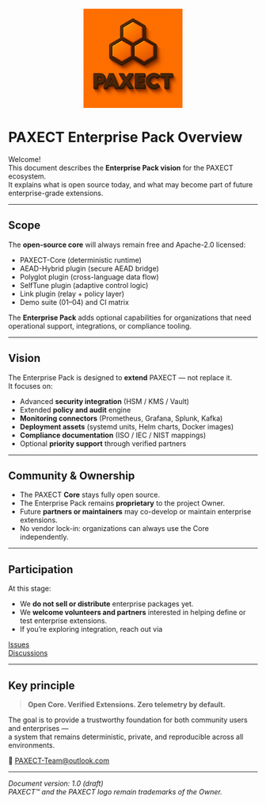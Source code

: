 <p align="center">
  <img src="ChatGPT%20Image%202%20okt%202025%2C%2022_33_51.png" alt="PAXECT logo" width="200"/>
</p>



# PAXECT Enterprise Pack Overview

Welcome!  
This document describes the **Enterprise Pack vision** for the PAXECT ecosystem.  
It explains what is open source today, and what may become part of future enterprise-grade extensions.

---

## Scope
The **open-source core** will always remain free and Apache-2.0 licensed:
- PAXECT-Core (deterministic runtime)
- AEAD-Hybrid plugin (secure AEAD bridge)
- Polyglot plugin (cross-language data flow)
- SelfTune plugin (adaptive control logic)
- Link plugin (relay + policy layer)
- Demo suite (01–04) and CI matrix

The **Enterprise Pack** adds optional capabilities for organizations that need
operational support, integrations, or compliance tooling.

---

## Vision
The Enterprise Pack is designed to **extend** PAXECT — not replace it.  
It focuses on:
- Advanced **security integration** (HSM / KMS / Vault)
- Extended **policy and audit** engine
- **Monitoring connectors** (Prometheus, Grafana, Splunk, Kafka)
- **Deployment assets** (systemd units, Helm charts, Docker images)
- **Compliance documentation** (ISO / IEC / NIST mappings)
- Optional **priority support** through verified partners

---

## Community & Ownership
- The PAXECT **Core** stays fully open source.  
- The Enterprise Pack remains **proprietary** to the project Owner.  
- Future **partners or maintainers** may co-develop or maintain enterprise extensions.
- No vendor lock-in: organizations can always use the Core independently.

---

## Participation
At this stage:
- We **do not sell or distribute** enterprise packages yet.
- We **welcome volunteers and partners** interested in helping define or test enterprise extensions.
- If you’re exploring integration, reach out via 

[Issues](https://github.com/PAXECT-Interface/paxect-selftune-plugin/issues)  
 [Discussions](https://github.com/PAXECT-Interface/paxect-selftune-plugin/discussions)  

---

## Key principle
> **Open Core. Verified Extensions. Zero telemetry by default.**

The goal is to provide a trustworthy foundation for both community users and enterprises —  
a system that remains deterministic, private, and reproducible across all environments.

📧 PAXECT-Team@outlook.com

---

*Document version: 1.0 (draft)*  
*PAXECT™ and the PAXECT logo remain trademarks of the Owner.*
